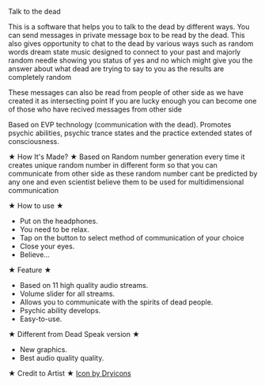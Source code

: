 Talk to the dead

This is a software that helps you to talk to the dead by different ways. You can send messages in private message box to be read by the dead. This also gives opportunity to chat to the dead by various ways such as random words dream state music designed to connect to your past and majorly random needle showing you status of yes and no which might give you the answer about what dead are trying to say to you as the results are completely random

These messages can also be read from people of other side as we  have created it as intersecting point If you are lucky enough you can become one of those who have recived messages from other side

Based on EVP technology (communication with the dead). Promotes psychic abilities, psychic trance states and the practice extended states of consciousness.

★ How It's Made? ★ 
Based  on Random number generation every time it creates unique random number in different form so that you can communicate from other side as these random number cant be predicted by any one and even scientist believe them to be used for multidimensional communication

★ How to use ★
- Put on the headphones.
- You need to be relax.
- Tap on the button to select method of communication of your choice
- Close your eyes.
- Believe...

★ Feature ★
- Based on 11 high quality audio streams.
- Volume slider for all streams.
- Allows you to communicate with the spirits of dead people.
- Psychic ability develops.
- Easy-to-use.

★ Different from Dead Speak version ★
- New graphics.
- Best audio quality quality.

★ Credit to Artist ★
<a href='http://dryicons.com/icon/mail-1600'> Icon by Dryicons </a>
